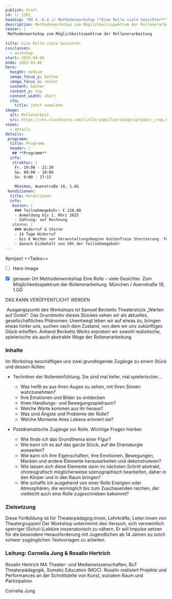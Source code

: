 ```yaml
---
publish: draft
id: lr_1201
heading: "MÜ 4.-6.4 // Methodenworkshop **Eine Rolle viele Gesichter**"
description: Methodenworkshop zum Möglichkeitsspektrum der Rollenerarbeitung München 4. - 6.4.2025
teaser: |
 Methodenworkshop zum Möglichkeitsspektrum der Rollenerarbeitung
 
title: Eine Rolle viele Gesichter
cssclasses:
  - workshop
start: 2025-04-04
ende: 2025-04-06
hero:
  height: medium
  image_focus_y: bottom
  image_focus_x: center
  content: banner
  content_y: top
  content_width: short
  cta:
    title: jetzt anmelden
image:
  alt: Rollenarbeit
  src: https://res.cloudinary.com/little-papillon/image/upload/c_crop,h_1750,w_2450/c_scale,h_1000,w_1400/v1735162317/dasei/EineRolle_drr9q2.jpg  
views:
  - details
details:
 programm:
  title: Programm
  header: |
   ## **Programm**
  info:
   struktur: |
    Fr. 19:00 - 21:30
    Sa. 09:00 - 18:00
    So. 9:00 - 17:15
    
    München, Auenstraße 19, 1.OG 
 konditionen:
  title: Konditionen
  info:
   kosten: |
    ### Teilnahmegebühr: € 220,00
    - Anmeldung bis 1. März 2025
    - Zahlung: auf Rechnung
   storno: |
    ### Widerruf & Storno
    - 14 Tage Widerruf
    - bis 6 Wochen vor Veranstaltungsbeginn kostenfreie Stornierung  formlos schriftlich
    - danach Einbehalt von 50% der Teilnahmegebühr
---
```


#project
==Tasks==
- [ ] Hero-Image
- [x] genauer Ort
Methodenworkshop Eine Rolle – viele Gesichter. Zum Möglichkeitsspektrum der Rollenerarbeitung  München / Auenstraße 19, 1.OG  


DAS KANN VERÖFFENTLICHT WERDEN


<!-- PUBLISH-FROM-HERE -->


 Ausgangspunkt des Workshops ist Samuel Becketts Theaterstück „Warten auf Godot“. Das Grundmotiv dieses Stückes sehen wir als aktuelles, gesellschaftliches Phänomen: Unentwegt leben wir auf etwas zu, bringen etwas hinter uns, suchen nach dem Zustand, von dem wir uns zukünftiges Glück erhoffen. Anhand Becketts Werks erproben wir sowohl realistische, spielerische als auch abstrakte Wege der Rollenerarbeitung. 
 
### Inhalte

Im Workshop beschäftigen uns zwei grundlegende Zugänge zu einem Stück und dessen Rollen:

- Techniken der Rolleneinfühlung. Sie sind mal tiefer, mal spielerischer… 
	- Was heißt es aus ihren Augen zu sehen, mit ihren Sinnen wahrzunehmen? 
	- Ihre Emotionen und Bilder zu entdecken 
	- Ihren Handlungs- und Bewegungsspielraum? 
	- Welche Worte kommen aus ihr heraus? 
	- Was sind Ängste und Probleme der Rolle? 
	- Welche Momente ihres Lebens erinnert sie? 


 - Postdramatische Zugänge zur Rolle. Wichtige Fragen hierbei:
	 - Wie finde ich das Grundthema einer Figur? 
	 - Wie kann ich es auf das ganze Stück, auf die Dramaturgie ausweiten? 
	 - Wie kann ich ihre Eigenschaften, ihre Emotionen, Bewegungen, Macken und andere Elemente herausarbeiten und dekonstruieren? 
	 - Wie lassen sich diese Elemente dann im nächsten Schritt abstrakt, choreografisch möglicherweise szenographisch bearbeiten, daher in den Körper und in den Raum bringen? 
	 - Wie schaffe ich ausgehend von einer Rolle Energien oder Atmosphären, die womöglich bis zum Zuschauenden reichen, der vielleicht auch eine Rolle zugeschrieben bekommt? 


### Zielsetzung
Diese Fortbildung ist für Theaterpädagog:innen, Lehrkräfte, Leiter:innen von Theatergruppen! Der Workshop unternimmt den Versuch, sich vermeintlich sperriger (Schul-)Lektüre inszenatorisch zu nähern. Er will Impulse setzen für die besondere Herausforderung mit Jugendlichen ab 14 Jahren zu solch schwer zugänglichen Textvorlagen zu arbeiten. 

### Leitung: Cornelia Jung & Rosalin Hertrich

Rosalin Hertrich
MA Theater- und Medienwissenschaften, BuT Theaterpädagogik, Somatic Education (MOC). Rosalin realisiert Projekte und Performances an der Schnittstelle von Kunst, sozialem Raum und Partizipation. 

Cornelia Jung
